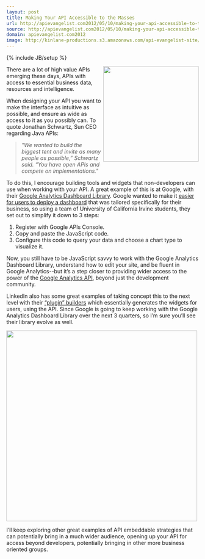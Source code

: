 ```yaml
---
layout: post
title: Making Your API Accessible to the Masses
url: http://apievangelist.com2012/05/10/making-your-api-accessible-to-the-masses/
source: http://apievangelist.com2012/05/10/making-your-api-accessible-to-the-masses/
domain: apievangelist.com2012
image: http://kinlane-productions.s3.amazonaws.com/api-evangelist-site/blog/google-analytics-screenshot.png
---
```

{% include JB/setup %}<p>
     <img src="http://kinlane-productions.s3.amazonaws.com/google-analytics/google-analytics-screenshot.png"  width="250" align="right" />
</p>
<p>
     There are a lot of high value APIs emerging these days, APIs with access to essential business data, resources and intelligence.
</p>
<p>
     When designing your API you want to make the interface as intuitive as possible, and ensure as wide as access to it as you possibly can. To quote Jonathan Schwartz, Sun CEO regarding Java APIs:
</p>
<blockquote>
     <em>"We wanted to build the biggest tent and invite as many people as possible,” Schwartz said. “You have open APIs and compete on implementations."</em>
</blockquote>
<p>
     To do this, I encourage building tools and widgets that non-developers can use when working with your API. A great example of this is at Google, with their <a title="Google Analytics Dashboard" href="http://analytics-api-samples.googlecode.com/svn/trunk/src/reporting/javascript/ez-ga-dash/docs/user-documentation.html">Google Analytics Dashboard Library</a>. Google wanted to make it <a title="easier for users to deploy a dashboard" href="http://analytics.blogspot.com/2012/05/new-google-analytics-easy-dashboard.html">easier for users to deploy a dashboard</a> that was tailored specifically for their business, so using a team of University of California Irvine students, they set out to simplify it down to 3 steps:
</p>
<ol class="mainlist">
     <li>Register with Google APIs Console.
     </li>
     <li>Copy and paste the JavaScript code.
     </li>
     <li>Configure this code to query your data and choose a chart type to visualize it.
     </li>
</ol>
<p>
     Now, you still have to be JavaScript savvy to work with the Google Analytics Dashboard Library, understand how to edit your site, and be fluent in Google Analytics--but it’s a step closer to providing wider access to the power of the <a title="Google Analytics API" href="https://developers.google.com/analytics/">Google Analytics API</a>, beyond just the development community.
</p>
<p>
     LinkedIn also has some great examples of taking concept this to the next level with their <a title="plugin builders" href="https://developer.linkedin.com/plugins/member-profile-plugin-generator">“plugin” builders</a> which essentially generates the widgets for users, using the API. Since Google is going to keep working with the Google Analytics Dashboard Library over the next 3 quarters, so I’m sure you’ll see their library evolve as well.
</p>
<p>
     <img src="http://kinlane-productions.s3.amazonaws.com/linkedin/LinkedIn-Widget-Builder.png"  width="500" />
</p>
<p>
     I’ll keep exploring other great examples of API embeddable strategies that can potentially bring in a much wider audience, opening up your API for access beyond developers, potentially bringing in other more business oriented groups.
</p>
